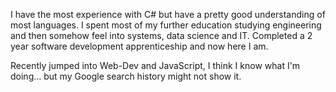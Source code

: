 I have the most experience with C# but have a pretty good understanding of most languages.
I spent most of my further education studying engineering and then somehow feel into systems, data science and IT.
Completed a 2 year software development apprenticeship and now here I am.

Recently jumped into Web-Dev and JavaScript, I think I know what I'm doing... but my Google search history might not show it.
